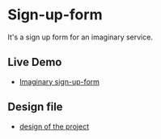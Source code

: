 # Sign-up-form
It's a sign up form for an imaginary service.

## Live Demo
- [Imaginary sign-up-form](https://www.carljean.github.io/sign-up-form)

## Design file
- [design of the project](https://cdn.statically.io/gh/TheOdinProject/curriculum/5f37d43908ef92499e95a9b90fc3cc291a95014c/html_css/project-sign-up-form/sign-up-form.png)